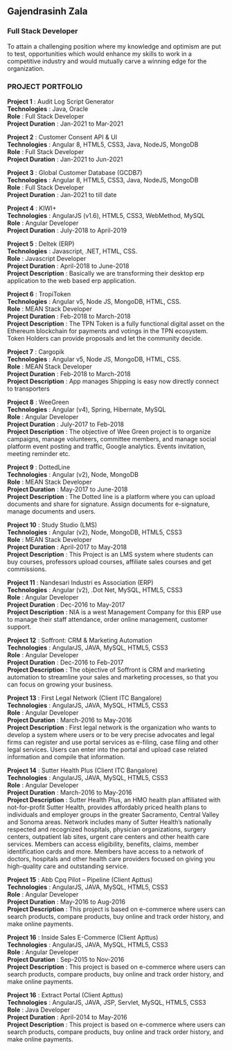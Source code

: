 ## Gajendrasinh Zala 
### Full Stack Developer

To attain a challenging position where my knowledge and optimism are put to test, opportunities which would enhance my skills to work in a competitive industry and would mutually carve a winning edge for the organization.

### PROJECT PORTFOLIO

**Project 1** : Audit Log Script Generator<br/>
**Technologies** : Java, Oracle <br/>
**Role** : Full Stack Developer <br/>
**Project Duration** : Jan-2021 to Mar-2021


**Project 2** : Customer Consent API & UI<br/>
**Technologies** : Angular 8, HTML5, CSS3, Java, NodeJS, MongoDB <br/>
**Role** : Full Stack Developer <br/>
**Project Duration** : Jan-2021 to Jun-2021


**Project 3** : Global Customer Database (GCDB7) <br/>
**Technologies** : Angular 8, HTML5, CSS3, Java, NodeJS, MongoDB <br/>
**Role** : Full Stack Developer <br/>
**Project Duration** : Jan-2021 to till date


**Project 4** : KIWI+ <br/>
**Technologies** : AngularJS (v1.6), HTML5, CSS3, WebMethod, MySQL <br/>
**Role** : Angular Developer <br/>
**Project Duration** : July-2018 to April-2019


**Project 5** : Deltek (ERP) <br/>
**Technologies** : Javascript, .NET, HTML, CSS. <br/>
**Role** : Javascript Developer <br/>
**Project Duration** : April-2018 to June-2018  <br/>
**Project Description** : Basically we are transforming their desktop erp application to the web
based erp application.

**Project 6** : TropiToken <br/>
**Technologies** : Angular v5, Node JS, MongoDB, HTML, CSS. <br/>
**Role** : MEAN Stack Developer <br/>
**Project Duration** : Feb-2018 to March-2018  <br/>
**Project Description** : The TPN Token is a fully functional digital asset on the Ethereum blockchain
for payments and votings in the TPN ecosystem. Token Holders can provide
proposals and let the community decide.

**Project 7** : Cargopik <br/>
**Technologies** : Angular v5, Node JS, MongoDB, HTML, CSS. <br/>
**Role** : MEAN Stack Developer <br/>
**Project Duration** : Feb-2018 to March-2018  <br/>
**Project Description** : App manages Shipping is easy now directly connect to transporters

**Project 8** : WeeGreen <br/>
**Technologies** : Angular (v4), Spring, Hibernate, MySQL <br/>
**Role** : Angular Developer <br/>
**Project Duration** : July-2017 to Feb-2018  <br/>
**Project Description** : The objective of Wee Green project is to organize campaigns, manage
volunteers, committee members, and manage social platform event
posting and traffic, Google analytics. Events invitation, meeting reminder
etc.

**Project 9** : DottedLine <br/>
**Technologies** : Angular (v2), Node, MongoDB <br/>
**Role** : MEAN Stack Developer <br/>
**Project Duration** : May-2017 to June-2018  <br/>
**Project Description** : The Dotted line is a platform where you can upload documents and
share for signature. Assign documents for e-signature, manage
documents and users.

**Project 10** : Study Studio (LMS)<br/>
**Technologies** : Angular (v2), Node, MongoDB, HTML5, CSS3 <br/>
**Role** : MEAN Stack Developer <br/>
**Project Duration** : April-2017 to May-2018  <br/>
**Project Description** : This Project is an LMS system where students can buy courses,
professors upload courses, affiliate sales courses and get commissions.

**Project 11** : Nandesari Industri es Association (ERP) <br/>
**Technologies** : Angular (v2), .Dot Net, MySQL, HTML5, CSS3 <br/>
**Role** : Angular Developer <br/>
**Project Duration** : Dec-2016 to May-2017  <br/>
**Project Description** : NIA is a west Management Company for this ERP use to manage their
staff attendance, order online management, customer support.

**Project 12** : Soffront: CRM & Marketing Automation <br/>
**Technologies** : AngularJS, JAVA, MySQL, HTML5, CSS3 <br/>
**Role** : Angular Developer <br/>
**Project Duration** : Dec-2016 to Feb-2017  <br/>
**Project Description** : The objective of Soffront is CRM and marketing automation to streamline
your sales and marketing processes, so that you can focus on growing
your business.

**Project 13** : First Legal Network (Client ITC Bangalore)<br/>
**Technologies** : AngularJS, JAVA, MySQL, HTML5, CSS3<br/>
**Role** : Angular Developer <br/>
**Project Duration** : March-2016 to May-2016  <br/>
**Project Description** : First legal network is the organization who wants to develop a system
where users or to be very precise advocates and legal firms can register
and use portal services as e-filing, case filing and other legal services.
Users can enter into the portal and upload case related information and
compile that information.

**Project 14** : Sutter Health Plus (Client ITC Bangalore)<br/>
**Technologies** : AngularJS, JAVA, MySQL, HTML5, CSS3<br/>
**Role** : Angular Developer <br/>
**Project Duration** : March-2016 to May-2016  <br/>
**Project Description** : Sutter Health Plus, an HMO health plan affiliated with not-for-profit Sutter Health, provides affordably priced health plans to individuals and
employer groups in the greater Sacramento, Central Valley and Sonoma areas. Network includes many of Sutter Health’s nationally respected and recognized hospitals, physician organizations, surgery centers, outpatient lab sites, urgent care centers and other health care services. Members can access eligibility, benefits, claims, member identification cards and more. Members have access to a network of doctors, hospitals and other health care providers focused on giving you high-quality care and outstanding service.

**Project 15** : Abb Cpq Pilot – Pipeline (Client Apttus)<br/>
**Technologies** : AngularJS, JAVA, MySQL, HTML5, CSS3<br/>
**Role** : Angular Developer <br/>
**Project Duration** : May-2016 to Aug-2016 <br/>
**Project Description** : This project is based on e-commerce where users can search products, compare products, buy online and track order history, and make online payments.

**Project 16** : Inside Sales E-Commerce (Client Apttus)<br/>
**Technologies** : AngularJS, JAVA, MySQL, HTML5, CSS3<br/>
**Role** : Angular Developer <br/>
**Project Duration** : Sep-2015 to Nov-2016 <br/>
**Project Description** : This project is based on e-commerce where users can search products, compare products, buy online and track order history, and make online payments.

**Project 16** : Extract Portal (Client Apttus)<br/>
**Technologies** : AngularJS, JAVA, JSP, Servlet, MySQL, HTML5, CSS3<br/>
**Role** : Java Developer <br/>
**Project Duration** : April-2014 to May-2016<br/>
**Project Description** : This project is based on e-commerce where users can search products, compare products, buy online and track order history, and make online payments.
